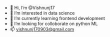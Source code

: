 - 👋 Hi, I’m @Vishnunj17
- 👀 I’m interested in data science
- 🌱 I’m currently learning frontend development
- 💞️ I’m looking for colloborate on python ML
- 📫 vishnunj170903@gmail.com

<!---
Vishnunj17/Vishnunj17 is a ✨ special ✨ repository because its `README.md` (this file) appears on your GitHub profile.
You can click the Preview link to take a look at your changes.
--->
